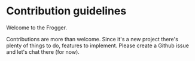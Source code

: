 # Contribution guidelines

Welcome to the Frogger.

Contributions are more than welcome. Since it's a new project there's plenty of things to do, features to implement. Please create a Github issue and let's chat there (for now).
